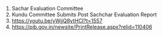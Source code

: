 
1. Sachar Evaluation Committee
2. Kundu Committee Submits Post Sachchar Evaluation Report
3. https://youtu.be/yWjjQ8ytHCI?t=1557
4. https://pib.gov.in/newsite/PrintRelease.aspx?relid=110406


